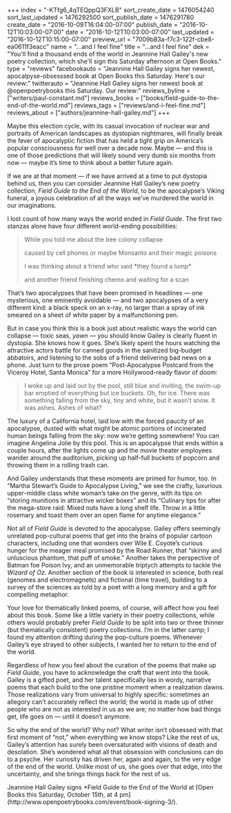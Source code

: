 +++
index = "-KTfg6_4qTEQppQ3FXLB"
sort_create_date = 1476054240
sort_last_updated = 1476292500
sort_publish_date = 1476291780
create_date = "2016-10-09T16:04:00-07:00"
publish_date = "2016-10-12T10:03:00-07:00"
date = "2016-10-12T10:03:00-07:00"
last_updated = "2016-10-12T10:15:00-07:00"
preview_url = "7009b83a-f7c3-122f-cbe8-ea0611f3eacc"
name = "...and I feel fine"
title = "...and I feel fine"
dek = "You'll find a thousand ends of the world in Jeannine Hall Gailey's new poetry collection, which she'll sign this Saturday afternoon at Open Books."
type = "reviews"
facebookauto = "Jeannine Hall Gailey signs her newest, apocalpyse-obsesssed book at Open Books this Saturday. Here's our review:"
twitterauto = "Jeannine Hall Gailey signs her newest book at @openpoetrybooks this Saturday. Our review:"
reviews_byline = ["writers/paul-constant.md"]
reviews_books = ["books/field-guide-to-the-end-of-the-world.md"]
reviews_tags = ["reviews/and-i-feel-fine.md"]
reviews_about = ["authors/jeannine-hall-gailey.md"]
+++

Maybe this election cycle, with its casual invocation of nuclear war and portraits of American landscapes as dystopian nightmares, will finally break the fever of apocalyptic fiction that has held a tight grip on America’s popular consciousness for well over a decade now.  Maybe — and this is one of those predictions that will likely sound very dumb six months from now — maybe it’s time to think about a better future again.

If we are at that moment — if we have arrived at a time to put dystopia behind us, then you can consider Jeannine Hall Gailey’s new poetry collection, *Field Guide to the End of the World*, to be the apocalypse’s Viking funeral, a joyous celebration of all the ways we’ve murdered the world in our imaginations. 

I lost count of how many ways the world ended in *Field Guide*.  The first two stanzas alone have four different world-ending possibilities:

<blockquote><p>While you told me about the bee colony collapse</p>
<p>caused by cell phones or maybe Monsanto and their magic poisons</p>
<p></p>
<p>I was thinking about a friend who said *they found a lump*</p>
<p>and another friend finishing chemo and waiting for a scan</p></blockquote>

That’s two apocalypses that have been promised in headlines — one mysterious, one eminently avoidable — and two apocalypses of a very different kind: a black speck on an x-ray, no larger than a spray of ink smeared on a sheet of white paper by a malfunctioning pen.

But in case you think this is a book just about realistic ways the world can collapse — toxic seas, *yawn* — you should know Gailey is clearly fluent in dystopia. She knows how it goes. She’s likely spent the hours watching the attractive actors battle for canned goods in the sanitized big-budget abbatoirs, and listening to the sobs of a friend delivering bad news on a phone.
 Just turn to the prose poem “Post-Apocalypse Postcard from the Viceroy Hotel, Santa Monica” for a more Hollywood-ready flavor of doom:

<blockquote>I woke up and laid out by the pool, still blue and inviting, the swim-up bar emptied of everything but ice buckets. Oh, for ice. There was something falling from the sky, tiny and white, but it wasn’t snow. It was ashes. Ashes of what?</blockquote>

The luxury of a California hotel, laid low with the forced paucity of an apocalypse, dusted with what might be atomic portions of incinerated human beings falling from the sky: now we’re getting somewhere! You can imagine Angelina Jolie by this pool. This is an apocalypse that ends within a couple hours, after the lights come up and the movie theater employees wander around the auditorium, picking up half-full buckets of popcorn and throwing them in a rolling trash can.

And Gailey understands that these moments are primed for humor, too. In “Martha Stewart’s Guide to Apocalypse Living,” we see the crafty, luxurious upper-middle class white woman’s take on the genre, with its tips on “storing munitions in attractive wicker boxes” and its “Culinary tips for after the mega-store raid: Mixed nuts have a long shelf life. Throw in a little rosemary and toast them over an open flame for anytime elegance.”

Not all of *Field Guide* is devoted to the apocalypse. Gailey offers seemingly unrelated pop-cultural poems that get into the brains of popular cartoon characters, including one that wonders over Wile E. Coyote’s curious hunger for the meager meal promised by the Road Runner, that “skinny and unluscious phantom, that puff of smoke.” Another takes the perspective of Batman foe Poison Ivy, and an unmemorable triptych attempts to tackle the *Wizard of Oz*. Another section of the book is interested in science, both real (genomes and electromagnets) and fictional (time travel), building to a survey of the sciences as told by a poet with a long memory and a gift for compelling metaphor.

Your love for thematically linked poems, of course, will affect how you feel about this book. Some like a little variety in their poetry collections, while others would probably prefer *Field Guide* to be split into two or three thinner (but thematically consistent) poetry collections. I’m in the latter camp; I found my attention drifting during the pop-culture poems. Whenever Gailey’s eye strayed to other subjects, I wanted her to return to the end of the world. 

Regardless of how you feel about the curation of  the poems that make up *Field Guide*, you have to acknowledge the craft that went into the book. Gailey is a gifted poet, and her talent specifically lies in wordy, narrative poems that each build to the one pristine moment when a realization dawns. Those realizations vary from universal to highly specific: sometimes an allegory can’t accurately reflect the world; the world is made up of other people who are not as interested in us as we are; no matter how bad things get, life goes on — until it doesn’t anymore.

So why the end of the world? Why not? What writer isn’t obsessed with that first moment of “not,” when everything we know stops? Like the rest of us, Gailey’s attention has surely been oversaturated with visions of death and desolation. She’s wondered what all that obsession with conclusions can do to a psyche. Her curiosity has driven her, again and again, to the very edge of the end of the world. Unlike most of us, she goes over that edge, into the uncertainty, and she brings things back for the rest of us.

<p class="footer">Jeannine Hall Gailey signs *Field Guide to the End of the World at [Open Books this Saturday, October 15th, at 4 pm](http://www.openpoetrybooks.com/event/book-signing-3/).</p>